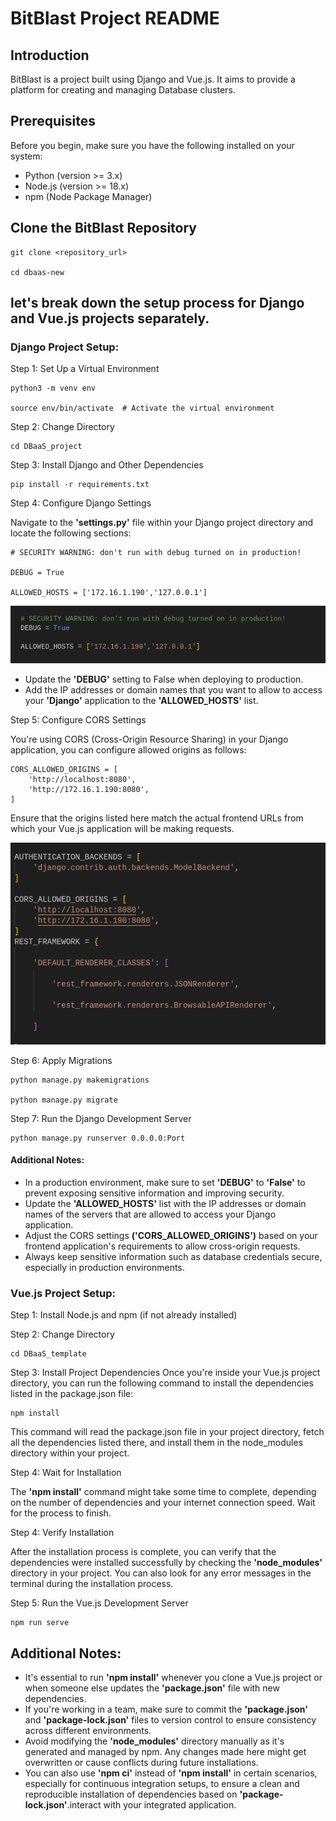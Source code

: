 # BitBlast Project README

## Introduction
BitBlast is a project built using Django and Vue.js. It aims to provide a platform for creating and managing Database clusters.

## Prerequisites
Before you begin, make sure you have the following installed on your system:

- Python (version >= 3.x)
- Node.js (version >= 18.x)
- npm (Node Package Manager)

##  Clone the BitBlast Repository
```
git clone <repository_url>

cd dbaas-new
```

## let's break down the setup process for Django and Vue.js projects separately.

### Django Project Setup:

Step 1: Set Up a Virtual Environment 
```
python3 -m venv env

source env/bin/activate  # Activate the virtual environment
```
Step 2: Change Directory
```
cd DBaaS_project
```
Step 3: Install Django and Other Dependencies

```
pip install -r requirements.txt
```

Step 4: Configure Django Settings

Navigate to the **'settings.py'** file within your Django project directory and locate the following sections:
```
# SECURITY WARNING: don't run with debug turned on in production!

DEBUG = True

ALLOWED_HOSTS = ['172.16.1.190','127.0.0.1']
```
![alt text](DBaaS_template/src/assets/img/ip_change1.png)

- Update the **'DEBUG'** setting to False when deploying to production.
- Add the IP addresses or domain names that you want to allow to access your **'Django'** application to the **'ALLOWED_HOSTS'** list.

Step 5: Configure CORS Settings

You're using CORS (Cross-Origin Resource Sharing) in your Django application, you can configure allowed origins as follows:
```
CORS_ALLOWED_ORIGINS = [  
    'http://localhost:8080',
    'http://172.16.1.190:8080',
]
```
Ensure that the origins listed here match the actual frontend URLs from which your Vue.js application will be making requests.

![alt text](DBaaS_template/src/assets/img/ip_change2.png)

Step 6: Apply Migrations
```
python manage.py makemigrations

python manage.py migrate
```
Step 7: Run the Django Development Server
```
python manage.py runserver 0.0.0.0:Port
```
#### Additional Notes:

- In a production environment, make sure to set **'DEBUG'** to **'False'** to prevent exposing sensitive information and improving security.
- Update the **'ALLOWED_HOSTS'** list with the IP addresses or domain names of the servers that are allowed to access your Django application.
- Adjust the CORS settings **('CORS_ALLOWED_ORIGINS')** based on your frontend application's requirements to allow cross-origin requests.
- Always keep sensitive information such as database credentials secure, especially in production environments.

### Vue.js Project Setup:

Step 1: Install Node.js and npm (if not already installed)

Step 2: Change Directory
```
cd DBaaS_template
``` 
Step 3: Install Project Dependencies
Once you're inside your Vue.js project directory, you can run the following command to install the dependencies listed in the package.json file:
```
npm install
```
This command will read the package.json file in your project directory, fetch all the dependencies listed there, and install them in the node_modules directory within your project.

Step 4: Wait for Installation

The **'npm install'** command might take some time to complete, depending on the number of dependencies and your internet connection speed. Wait for the process to finish.

Step 4: Verify Installation

After the installation process is complete, you can verify that the dependencies were installed successfully by checking the **'node_modules'** directory in your project. You can also look for any error messages in the terminal during the installation process.

Step 5: Run the Vue.js Development Server
```
npm run serve
```

## Additional Notes:

- It's essential to run **'npm install'** whenever you clone a Vue.js project or when someone else updates the **'package.json'** file with new dependencies.
- If you're working in a team, make sure to commit the **'package.json'** and **'package-lock.json'** files to version control to ensure consistency across different environments.
- Avoid modifying the **'node_modules'** directory manually as it's generated and managed by npm. Any changes made here might get overwritten or cause conflicts during future installations.
- You can also use **'npm ci'** instead of **'npm install'** in certain scenarios, especially for continuous integration setups, to ensure a clean and reproducible installation of dependencies based on **'package-lock.json'**.interact with your integrated application.
